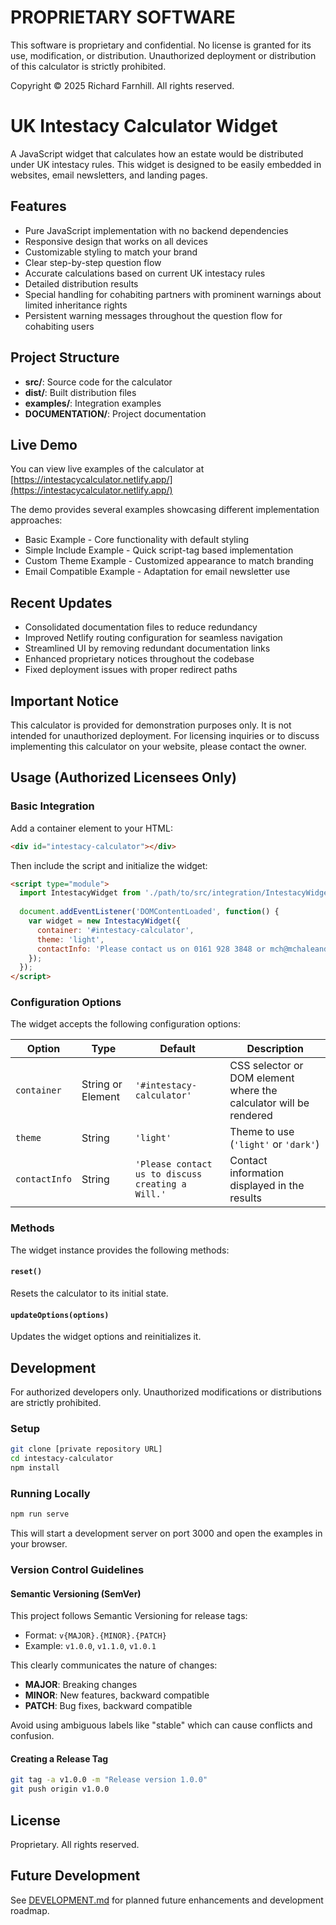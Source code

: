# PROPRIETARY SOFTWARE
This software is proprietary and confidential. No license is granted for its use, modification, or distribution.
Unauthorized deployment or distribution of this calculator is strictly prohibited.

Copyright © 2025 Richard Farnhill. All rights reserved.

# UK Intestacy Calculator Widget

A JavaScript widget that calculates how an estate would be distributed under UK intestacy rules. This widget is designed to be easily embedded in websites, email newsletters, and landing pages.

## Features

- Pure JavaScript implementation with no backend dependencies
- Responsive design that works on all devices
- Customizable styling to match your brand
- Clear step-by-step question flow
- Accurate calculations based on current UK intestacy rules
- Detailed distribution results
- Special handling for cohabiting partners with prominent warnings about limited inheritance rights
- Persistent warning messages throughout the question flow for cohabiting users

## Project Structure
- **src/**: Source code for the calculator
- **dist/**: Built distribution files
- **examples/**: Integration examples
- **DOCUMENTATION/**: Project documentation

## Live Demo

You can view live examples of the calculator at [https://intestacycalculator.netlify.app/](https://intestacycalculator.netlify.app/)

The demo provides several examples showcasing different implementation approaches:
- Basic Example - Core functionality with default styling
- Simple Include Example - Quick script-tag based implementation
- Custom Theme Example - Customized appearance to match branding
- Email Compatible Example - Adaptation for email newsletter use

## Recent Updates

- Consolidated documentation files to reduce redundancy
- Improved Netlify routing configuration for seamless navigation
- Streamlined UI by removing redundant documentation links
- Enhanced proprietary notices throughout the codebase
- Fixed deployment issues with proper redirect paths

## Important Notice

This calculator is provided for demonstration purposes only. It is not intended for unauthorized deployment.
For licensing inquiries or to discuss implementing this calculator on your website, please contact the owner.

## Usage (Authorized Licensees Only)

### Basic Integration

Add a container element to your HTML:

```html
<div id="intestacy-calculator"></div>
```

Then include the script and initialize the widget:

```html
<script type="module">
  import IntestacyWidget from './path/to/src/integration/IntestacyWidget.js';
  
  document.addEventListener('DOMContentLoaded', function() {
    var widget = new IntestacyWidget({
      container: '#intestacy-calculator',
      theme: 'light',
      contactInfo: 'Please contact us on 0161 928 3848 or mch@mchaleandco.co.uk to discuss creating a Will.'
    });
  });
</script>
```

### Configuration Options

The widget accepts the following configuration options:

| Option | Type | Default | Description |
|--------|------|---------|-------------|
| `container` | String or Element | `'#intestacy-calculator'` | CSS selector or DOM element where the calculator will be rendered |
| `theme` | String | `'light'` | Theme to use (`'light'` or `'dark'`) |
| `contactInfo` | String | `'Please contact us to discuss creating a Will.'` | Contact information displayed in the results |

### Methods

The widget instance provides the following methods:

#### `reset()`
Resets the calculator to its initial state.

#### `updateOptions(options)`
Updates the widget options and reinitializes it.

## Development

For authorized developers only. Unauthorized modifications or distributions are strictly prohibited.

### Setup

```bash
git clone [private repository URL]
cd intestacy-calculator
npm install
```

### Running Locally

```bash
npm run serve
```

This will start a development server on port 3000 and open the examples in your browser.

### Version Control Guidelines

#### Semantic Versioning (SemVer)
This project follows Semantic Versioning for release tags:
- Format: `v{MAJOR}.{MINOR}.{PATCH}`
- Example: `v1.0.0`, `v1.1.0`, `v1.0.1`

This clearly communicates the nature of changes:
- **MAJOR**: Breaking changes
- **MINOR**: New features, backward compatible
- **PATCH**: Bug fixes, backward compatible

Avoid using ambiguous labels like "stable" which can cause conflicts and confusion.

#### Creating a Release Tag
```bash
git tag -a v1.0.0 -m "Release version 1.0.0"
git push origin v1.0.0
```

## License

Proprietary. All rights reserved.

## Future Development

See [DEVELOPMENT.md](DEVELOPMENT.md) for planned future enhancements and development roadmap. 